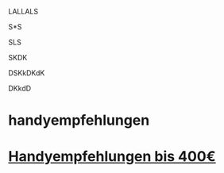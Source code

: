 LALLALS

S*S

SLS





SKDK




DSKkDKdK


DKkdD
# handyempfehlungen
# <a href="Handyempfehlungen-3.html">Handyempfehlungen bis 400€</a>
<!--stackedit_data:
eyJoaXN0b3J5IjpbMTE3MTkyNTUwNV19
-->
